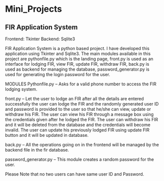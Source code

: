# Mini_Projects

## FIR Application System

Frontend: Tkinter
Backend: Sqlite3

FIR Application System is a python based project. I have developed this application using Tkinter and Sqlite3. The main modules available in this project are pythonfile.py which is the landing page, front.py is used as an interface for lodging FIR, view FIR, update FIR, withdraw FIR, back.py is used as backend for managing the database, password_generator.py is used for generating the login password for the user.

MODULES
Pythonfile.py – Asks for a valid phone number to access the FIR lodging system. 

front.py – Let the user to lodge an FIR after all the details are entered successfully the user can lodge the FIR and the randomly generated user ID and password is provided to the user so that he/she can view, update or withdraw his FIR. The user can view his FIR through a message box using the credentials given after he lodged the FIR. The user can withdraw his FIR and it will be deleted from the database and the credentials will become invalid. The user can update his previously lodged FIR using update FIR button and it will be updated in database.
 
back.py – All the operations going on in the frontend will be managed by the backend file in the fir database. 

password_generator.py – This module creates a random password for the user.

Please Note that no two users can have same user ID and Password.
